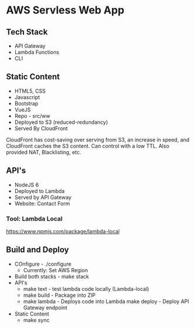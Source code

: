 # AWS Servless Web App

## Tech Stack
- API Gateway
- Lambda Functions
- CLI

## Static Content
- HTML5, CSS
- Javascript
 - Bootstrap
 - VueJS
- Repo - src/ww
- Deployed to S3 (reduced-redundancy)
- Served By CloudFront

CloudFront has cost-saving over serving from S3, an increase in speed, and CloudFront caches the S3 content.  Can control with a low TTL.  Also provided NAT, Blacklisting, etc.

## API's
- NodeJS 6
- Deployed to Lambda
- Served by API Gateway
- Website: Contact Form

### Tool: Lambda Local
https://www.npmjs.com/package/lambda-local

## Build and Deploy
- COnfigure - ./configure
  * Currently: Set AWS Region
- Build both stacks - make stack
- API's
  * make text - test lambda code locally (Lambda-local)
  * make build - Package into ZIP
  * make lambda - Deploys code into Lambda
  make deploy - Deploy API Gateway endpoint
- Static Content
  * make sync



